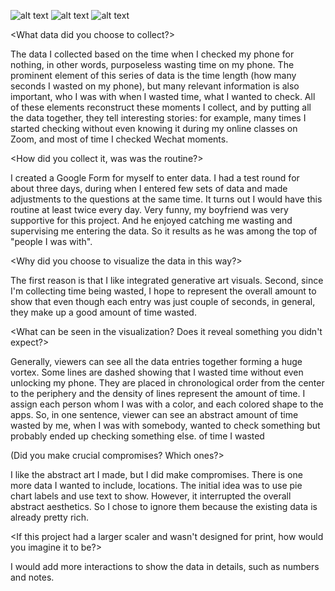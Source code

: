 
![alt text](http://url/to/pic/cover.jpg)
![alt text](http://url/to/pic/middle.jpg)
![alt text](http://url/to/pic/back)

<What data did you choose to collect?>

  The data I collected based on the time when I checked my phone for nothing, in other words, purposeless wasting time on
  my phone. The prominent element of this series of data is the time length (how many seconds I wasted on my phone), but many relevant information is also important, who I was with when I wasted time, what I wanted to check. All of these elements reconstruct these moments I collect, and by putting all the data together, they tell interesting stories:
  for example, many times I started checking without even knowing it during my online classes on Zoom, and most of time
  I checked Wechat moments.

<How did you collect it, was was the routine?>

  I created a Google Form for myself to enter data. I had a test round for about three days, during when I entered few sets of data and made adjustments to the questions at the same time. It turns out I would have this routine at least
  twice every day. Very funny, my boyfriend was very supportive for this project. And he enjoyed catching me wasting and
  supervising me entering the data. So it results as he was among the top of "people I was with".

<Why did you choose to visualize the data in this way?>

  The first reason is that I like integrated generative art visuals. Second, since I'm collecting time being wasted,
  I hope to represent the overall amount to show that even though each entry was just couple of seconds, in general,
  they make up a good amount of time wasted.

<What can be seen in the visualization? Does it reveal something you didn't expect?>

  Generally, viewers can see all the data entries together forming a huge vortex. Some lines are dashed showing that I wasted time without even unlocking my phone. They are placed in chronological order from the center to the periphery and the density of lines represent the amount of time. I assign each person whom I was with a color, and each colored shape to the apps. So, in one sentence, viewer can see an abstract amount of time wasted by me, when I was with somebody, wanted to check something but probably ended up checking something else.
  of time I wasted

(Did you make crucial compromises? Which ones?>

  I like the abstract art I made, but I did make compromises. There is one more data I wanted to include, locations. The initial idea was to use pie chart labels and use text to show. However, it interrupted the overall abstract aesthetics. So I chose to ignore them because the existing data is already pretty rich.

<If this project had a larger scaler and wasn't designed for print, how would you imagine it to be?>

  I would add more interactions to show the data in details, such as numbers and notes.

